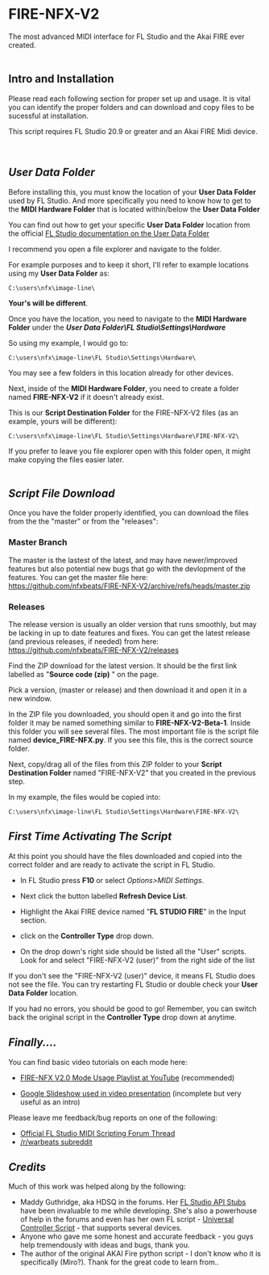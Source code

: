 # FIRE-NFX-V2
The most advanced MIDI interface for FL Studio and the Akai FIRE ever created.  
<br>
## Intro and Installation

Please read each following section for proper set up and usage. It is vital you can identify the proper folders and can download and copy files to be sucessful at installation.  

This script requires FL Studio 20.9 or greater and an Akai FIRE Midi device.
  
  <br>  

## *User Data Folder*

Before installing this, you must know the location of your **User Data Folder** used by FL Studio. And more specifically you need to know how to get to the **MIDI Hardware Folder** that is located within/below the **User Data Folder**

You can find out how to get your specific **User Data Folder** location from the official [FL Studio documentation on the User Data Folder](https://www.image-line.com/fl-studio-learning/fl-studio-online-manual/html/envsettings_files.htm#userdata)

I recommend you open a file explorer and navigate to the folder.

For example purposes and to keep it short, I'll refer to example locations using my **User Data Folder** as:  

    C:\users\nfx\image-line\

**Your's will be different**. 

Once you have the location, you need to navigate to the **MIDI Hardware Folder** under the ***User Data Folder\FL Studio\Settings\Hardware***

So using my example, I would go to:

    C:\users\nfx\image-line\FL Studio\Settings\Hardware\

You may see a few folders in this location already for other devices.

Next, inside of the **MIDI Hardware Folder**, you need to create a folder named **FIRE-NFX-V2** if it doesn't already exist.

This is our **Script Destination Folder** for the FIRE-NFX-V2 files (as an example, yours will be different):

    C:\users\nfx\image-line\FL Studio\Settings\Hardware\FIRE-NFX-V2\

If you prefer to leave you file explorer open with this folder open, it might make copying the files easier later.  
<br>

## *Script File Download*
Once you have the folder properly identified, you can download the files from the the "master" or from the "releases": 

### Master Branch
The master is the lastest of the latest, and may have newer/improved features but also potential new bugs that go with the devlopment of the features. You can get the master file here: https://github.com/nfxbeats/FIRE-NFX-V2/archive/refs/heads/master.zip

### Releases 
The release version is usually an older version that runs smoothly, but may be lacking in up to date features and fixes. You can get the latest release (and previous releases, if needed) from here: https://github.com/nfxbeats/FIRE-NFX-V2/releases 

Find the ZIP download for the latest version. It should be the first link labelled as "**Source code (zip)** " on the page.

Pick a version, (master or release) and then download it and open it in a new window.

In the ZIP file you downloaded, you should open it and go into the first folder it may be named something similar to **FIRE-NFX-V2-Beta-1**. Inside this folder you will see several files. The most important file is the script file named **device_FIRE-NFX.py**. If you see this file, this is the correct source folder.

Next, copy/drag all of the files from this ZIP folder to your **Script Destination Folder** named "FIRE-NFX-V2" that you created in the previous step.

In my example, the files would be copied into:

    C:\users\nfx\image-line\FL Studio\Settings\Hardware\FIRE-NFX-V2\

## *First Time Activating The Script*
At this point you should have the files downloaded and copied into the correct folder and are ready to activate the script in FL Studio.

* In FL Studio press **F10** or select *Options>MIDI Settings*.

* Next click the button labelled **Refresh Device List**.

* Highlight the Akai FIRE device named "**FL STUDIO FIRE**" in the Input section.

* click on the **Controller Type** drop down.

* On the drop down's right side should be listed all the "User" scripts. Look for and select "FIRE-NFX-V2 (user)" from the right side of the list

If you don't see the "FIRE-NFX-V2 (user)" device, it means FL Studio does not see the file. You can try restarting FL Studio or double check your **User Data Folder** location. 

If you had no errors, you should be good to go! Remember, you can switch back the original script in the **Controller Type** drop down at anytime.

## *Finally....*
You can find basic video tutorials on each mode here:  
* [FIRE-NFX V2.0 Mode Usage Playlist at YouTube](
https://www.youtube.com/watch?v=OioXZP5parw&list=PLcoTHKe9_nBqurVeWsaSKxhbmhQIU3xRH) (recommended)

* [Google Slideshow used in video presentation](https://docs.google.com/presentation/d/18H4eEFmZKqKtpXtdgnVxO4Pf-vFTQKxcoGKxqe7uSs4/edit#slide=id.g187abea832f_0_2) (incomplete but very useful as an intro)

Please leave me feedback/bug reports on one of the following:  
* [Official FL Studio MIDI Scripting Forum Thread](https://forum.image-line.com/viewtopic.php?f=1994&t=284003)
* [/r/warbeats subreddit](https://reddit.com/r/warbeats/) 

## *Credits*
Much of this work was helped along by the following:
* Maddy Guthridge, aka HDSQ in the forums. Her [FL Studio API Stubs](https://github.com/MaddyGuthridge/FL-Studio-API-Stubs) have been invaluable to me while developing. She's also a powerhouse of help in the forums and even has her own FL script - [Universal Controller Script](https://github.com/MaddyGuthridge/Universal-Controller-Script) - that supports several devices.
* Anyone who gave me some honest and accurate feedback - you guys help tremendously with ideas and bugs, thank you.
* The author of the original AKAI Fire python script - I don't know who it is specifically (Miro?). Thank for the great code to learn from..

